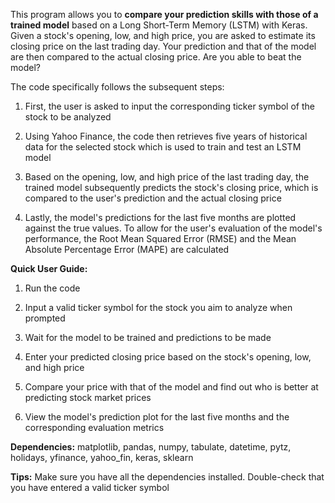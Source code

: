 This program allows you to **compare your prediction skills with those of a trained model** based on a Long Short-Term Memory (LSTM) with Keras. Given a stock's opening, low, and high price, you are asked to estimate its closing price on the last trading day. Your prediction and that of the model are then compared to the actual closing price. Are you able to beat the model?

The code specifically follows the subsequent steps: 

1. First, the user is asked to input the corresponding ticker symbol of the stock to be analyzed 

2. Using Yahoo Finance, the code then retrieves five years of historical data for the selected stock which is used to train and test an LSTM model

3. Based on the opening, low, and high price of the last trading day, the trained model subsequently predicts the stock's closing price, which is compared to the user's prediction and the actual closing price

4. Lastly, the model's predictions for the last five months are plotted against the true values. To allow for the user's evaluation of the model's performance, the Root Mean Squared Error (RMSE) and the Mean Absolute Percentage Error (MAPE) are calculated

**Quick User Guide:**

 1. Run the code
  
 2. Input a valid ticker symbol for the stock you aim to analyze when prompted
  
 3. Wait for the model to be trained and predictions to be made
 
 4. Enter your predicted closing price based on the stock's opening, low, and high price
  
 5. Compare your price with that of the model and find out who is better at predicting stock market prices
 
 6. View the model's prediction plot for the last five months and the corresponding evaluation metrics 

**Dependencies:** matplotlib, pandas, numpy, tabulate, datetime, pytz, holidays, yfinance, yahoo_fin, keras, sklearn

**Tips:** Make sure you have all the dependencies installed. Double-check that you have entered a valid ticker symbol
